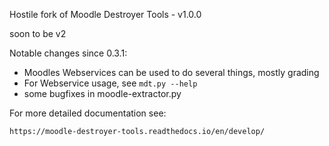 Hostile fork of Moodle Destroyer Tools - v1.0.0

soon to be v2

Notable changes since 0.3.1:

 - Moodles Webservices can be used to do several things, mostly grading
 - For Webservice usage, see `mdt.py --help`
 - some bugfixes in moodle-extractor.py

For more detailed documentation see:

    https://moodle-destroyer-tools.readthedocs.io/en/develop/
